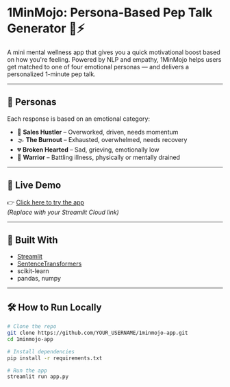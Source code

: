 # 1MinMojo: Persona-Based Pep Talk Generator 💬⚡

A mini mental wellness app that gives you a quick motivational boost based on how you're feeling. Powered by NLP and empathy, 1MinMojo helps users get matched to one of four emotional personas — and delivers a personalized 1-minute pep talk.

---

## 🧠 Personas

Each response is based on an emotional category:

- 💼 **Sales Hustler** – Overworked, driven, needs momentum  
- 🌫️ **The Burnout** – Exhausted, overwhelmed, needs recovery  
- 💔 **Broken Hearted** – Sad, grieving, emotionally low  
- 💪 **Warrior** – Battling illness, physically or mentally drained

---

## 🚀 Live Demo

👉 [Click here to try the app](https://your-username-1minmojo-app.streamlit.app)  
*(Replace with your Streamlit Cloud link)*

---

## 🔧 Built With

- [Streamlit](https://streamlit.io)
- [SentenceTransformers](https://www.sbert.net/)
- scikit-learn
- pandas, numpy

---

## 🛠️ How to Run Locally

```bash
# Clone the repo
git clone https://github.com/YOUR_USERNAME/1minmojo-app.git
cd 1minmojo-app

# Install dependencies
pip install -r requirements.txt

# Run the app
streamlit run app.py
